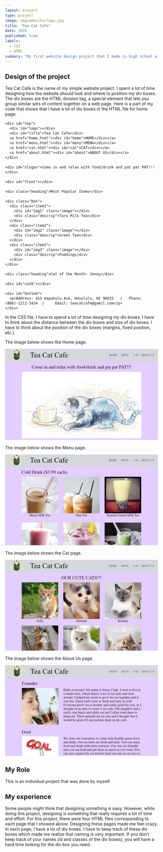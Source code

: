 ```yaml
---
layout: project
type: project
image: img/website/logo.jpg
title: "Tea Cat Cafe"
date: 2020
published: true
labels:
  - CSS
  - HTML
summary: "My first website design project that I made in high school with purely (raw) HTML and CSS."
---
```


## Design of the project

Tea Cat Cafe is the name of my simple website project. I spent a lot of time designing how the website should look and where to position my div boxes. The div boxes are the HTML division tag, a special element that lets you group similar sets of content together on a web page. Here is a part of my code that shows that I have a lot of div boxes in the HTML file for home page:

```
<div id="top">
  <div id="logo"></div>
  <div id="title">Tea Cat Cafe</div>
  <a href="home.html"><div id="home">HOME</div></a>
  <a href="menu.html"><div id="menu">MENU</div></a>
  <a href="cat.html"><div id="cat">CAT</div></a>
  <a href="about.html"><div id="about">ABOUT US</div></a>
</div>
    
<div id="slogan">Come in and relax with food/drink and pat pat PAT!!!</div>
    
<div id="front"></div>
   
<div class="heading">Most Popular Items</div>
    
<div class="box">
  <div class="item1">
    <div id="img1" class="image"></div>
    <div class="descrip">Taro Milk Tea</div>
  </div>
  <div class="item2">
    <div id="img2" class="image"></div>
    <div class="descrip">Green Tea</div>
  </div>
  <div class="item3">
    <div id="img3" class="image"></div>
    <div class="descrip">Pudding</div>
  </div>
</div>
    
<div class="heading">Cat of the Month: Jenny</div>
   
<div id="cat6"></div>
    
<div id="bottom">
  <p>Address: 415 Kapahulu Ave, Honolulu, HI 96815   /   Phone: (808)-1212-3434  /     Email: teacatcafe@gamil.com</p>
</div>
```

In the CSS file, I have to spend a lot of time designing my div boxes. I have to think about the distance between the div boxes and size of div boxes. I have to think about the position of the div boxes (margins, fixed position, etc.).

The image below shows the Home page.

<img class="img-fluid" src="../img/website/home.png">

The image below shows the Menu page.

<img class="img-fluid" src="../img/website/menu.png">

The image below shows the Cat page.

<img class="img-fluid" src="../img/website/cat.png">

The image below shows the About Us page.

<img class="img-fluid" src="../img/website/about.png">

## My Role

This is an individual project that was done by myself.

## My experience

Some people might think that designing something is easy. However, while doing this project, designing is something that really requires a lot of time and effort. For this project, there were four HTML files corresponding to each page that I showed above. Designing these pages made me feel crazy. In each page, I have a lot of div boxes. I have to keep track of these div boxes which made me realize that naming is very important. If you don’t keep track of your names (id and classes of the div boxes), you will have a hard time looking for the div box you need.
